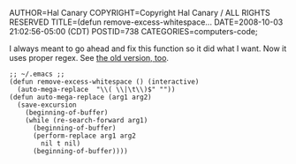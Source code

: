 AUTHOR=Hal Canary
COPYRIGHT=Copyright Hal Canary / ALL RIGHTS RESERVED
TITLE=(defun remove-excess-whitespace...
DATE=2008-10-03 21:02:56-05:00 (CDT)
POSTID=738
CATEGORIES=computers-code;

I always meant to go ahead and fix this function so it did what I want. Now it uses proper regex. See [the old version, too](https://halcanary.org/vv/2004/02/18/176/).

    ;; ~/.emacs ;;
    (defun remove-excess-whitespace () (interactive)
      (auto-mega-replace  "\\( \\|\t\\)$" ""))
    (defun auto-mega-replace (arg1 arg2)
      (save-excursion
        (beginning-of-buffer)
        (while (re-search-forward arg1)
          (beginning-of-buffer)
          (perform-replace arg1 arg2
            nil t nil)
          (beginning-of-buffer))))
